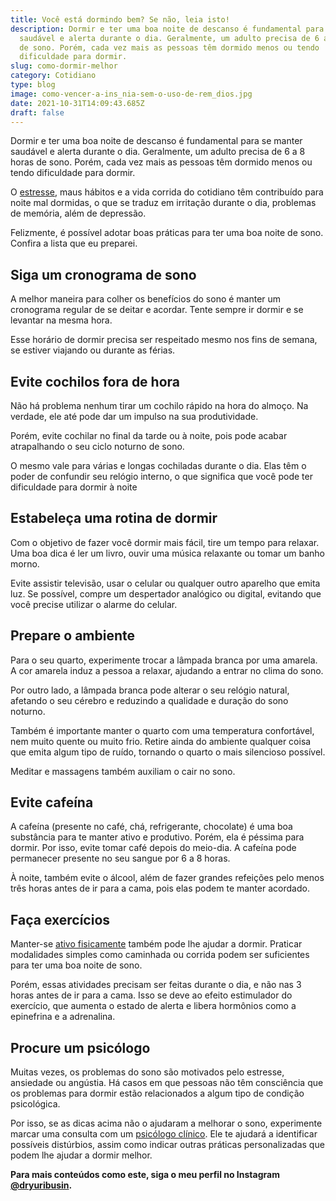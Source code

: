 ```yaml
---
title: Você está dormindo bem? Se não, leia isto!
description: Dormir e ter uma boa noite de descanso é fundamental para se manter
  saudável e alerta durante o dia. Geralmente, um adulto precisa de 6 a 8 horas
  de sono. Porém, cada vez mais as pessoas têm dormido menos ou tendo
  dificuldade para dormir.
slug: como-dormir-melhor
category: Cotidiano
type: blog
image: como-vencer-a-ins_nia-sem-o-uso-de-rem_dios.jpg
date: 2021-10-31T14:09:43.685Z
draft: false
---
```


Dormir e ter uma boa noite de descanso é fundamental para se manter saudável e alerta durante o dia. Geralmente, um adulto precisa de 6 a 8 horas de sono. Porém, cada vez mais as pessoas têm dormido menos ou tendo dificuldade para dormir.

O [estresse](https://yuribusin.com.br/5-maneiras-de-se-controlar-o-estresse/), maus hábitos e a vida corrida do cotidiano têm contribuído para noite mal dormidas, o que se traduz em irritação durante o dia, problemas de memória, além de depressão.

Felizmente, é possível adotar boas práticas para ter uma boa noite de sono. Confira a lista que eu preparei.

## Siga um cronograma de sono

A melhor maneira para colher os benefícios do sono é manter um cronograma regular de se deitar e acordar. Tente sempre ir dormir e se levantar na mesma hora.

Esse horário de dormir precisa ser respeitado mesmo nos fins de semana, se estiver viajando ou durante as férias.

## Evite cochilos fora de hora

Não há problema nenhum tirar um cochilo rápido na hora do almoço. Na verdade, ele até pode dar um impulso na sua produtividade.

Porém, evite cochilar no final da tarde ou à noite, pois pode acabar atrapalhando o seu ciclo noturno de sono.

O mesmo vale para várias e longas cochiladas durante o dia. Elas têm o poder de confundir seu relógio interno, o que significa que você pode ter dificuldade para dormir à noite

## Estabeleça uma rotina de dormir

Com o objetivo de fazer você dormir mais fácil, tire um tempo para relaxar. Uma boa dica é ler um livro, ouvir uma música relaxante ou tomar um banho morno.

Evite assistir televisão, usar o celular ou qualquer outro aparelho que emita luz. Se possível, compre um despertador analógico ou digital, evitando que você precise utilizar o alarme do celular.

## Prepare o ambiente

Para o seu quarto, experimente trocar a lâmpada branca por uma amarela. A cor amarela induz a pessoa a relaxar, ajudando a entrar no clima do sono.

Por outro lado, a lâmpada branca pode alterar o seu relógio natural, afetando o seu cérebro e reduzindo a qualidade e duração do sono noturno.

Também é importante manter o quarto com uma temperatura confortável, nem muito quente ou muito frio. Retire ainda do ambiente qualquer coisa que emita algum tipo de ruído, tornando o quarto o mais silencioso possível.

Meditar e massagens também auxiliam o cair no sono.

## Evite cafeína

A cafeína (presente no café, chá, refrigerante, chocolate) é uma boa substância para te manter ativo e produtivo. Porém, ela é péssima para dormir. Por isso, evite tomar café depois do meio-dia. A cafeína pode permanecer presente no seu sangue por 6 a 8 horas.

À noite, também evite o álcool, além de fazer grandes refeições pelo menos três horas antes de ir para a cama, pois elas podem te manter acordado.

## Faça exercícios

Manter-se [ativo fisicamente](https://yuribusin.com.br/os-riscos-do-sedentarismo-para-a-saude-mental/) também pode lhe ajudar a dormir. Praticar modalidades simples como caminhada ou corrida podem ser suficientes para ter uma boa noite de sono.

Porém, essas atividades precisam ser feitas durante o dia, e não nas 3 horas antes de ir para a cama. Isso se deve ao efeito estimulador do exercício, que aumenta o estado de alerta e libera hormônios como a epinefrina e a adrenalina.

## Procure um psicólogo

Muitas vezes, os problemas do sono são motivados pelo estresse, ansiedade ou angústia. Há casos em que pessoas não têm consciência que os problemas para dormir estão relacionados a algum tipo de condição psicológica.

Por isso, se as dicas acima não o ajudaram a melhorar o sono, experimente marcar uma consulta com um [psicólogo clínico](https://yuribusin.com.br/pra-que-serve-um-psicologo-clinico/). Ele te ajudará a identificar possíveis distúrbios, assim como indicar outras práticas personalizadas que podem lhe ajudar a dormir melhor.

**Para mais conteúdos como este, siga o meu perfil no Instagram [@dryuribusin](https://www.instagram.com/dryuribusin/).**
